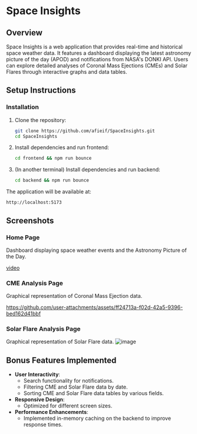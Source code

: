 # Space Insights

## Overview
Space Insights is a web application that provides real-time and historical space weather data. It features a dashboard displaying the latest astronomy picture of the day (APOD) and notifications from NASA's DONKI API. Users can explore detailed analyses of Coronal Mass Ejections (CMEs) and Solar Flares through interactive graphs and data tables.

## Setup Instructions

### Installation
1. Clone the repository:
   ```sh
   git clone https://github.com/afieif/SpaceInsights.git
   cd SpaceInsights
   ```
2. Install dependencies and run frontend:
   ```sh
   cd frontend && npm run bounce
   ```
3. (In another terminal) Install dependencies and run backend:
   ```sh
   cd backend && npm run bounce
   ```

The application will be available at:
```
http://localhost:5173
```

## Screenshots

### Home Page
Dashboard displaying space weather events and the Astronomy Picture of the Day.


[video](https://github.com/user-attachments/assets/e8fb4670-623a-48d3-9795-9bd94dc83c80)




### CME Analysis Page
Graphical representation of Coronal Mass Ejection data.


https://github.com/user-attachments/assets/ff24713a-f02d-42a5-9396-bed162d41bbf




### Solar Flare Analysis Page
Graphical representation of Solar Flare data.
  ![image](https://github.com/user-attachments/assets/d50ee31d-7040-40e3-8877-746df304dea7)


## Bonus Features Implemented
- **User Interactivity**:
  - Search functionality for notifications.
  - Filtering CME and Solar Flare data by date.
  - Sorting CME and Solar Flare data tables by various fields.
- **Responsive Design**:
  - Optimized for different screen sizes.
- **Performance Enhancements**:
  - Implemented in-memory caching on the backend to improve response times.

